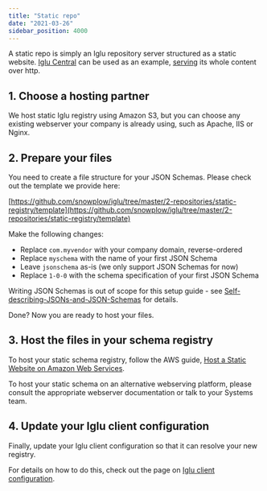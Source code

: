 ```yaml
---
title: "Static repo"
date: "2021-03-26"
sidebar_position: 4000
---
```


A static repo is simply an Iglu repository server structured as a static website. [Iglu Central](/docs/pipeline-components-and-applications/iglu/iglu-central-setup/) can be used as an example, [serving](http://iglucentral.com/) its whole content over http.

## [](https://github.com/snowplow/iglu/wiki/Static-repo-setup#1-choose-a-hosting-partner)1\. Choose a hosting partner

We host static Iglu registry using Amazon S3, but you can choose any existing webserver your company is already using, such as Apache, IIS or Nginx.

## [](https://github.com/snowplow/iglu/wiki/Static-repo-setup#2-prepare-your-files)2\. Prepare your files

You need to create a file structure for your JSON Schemas. Please check out the template we provide here:

[https://github.com/snowplow/iglu/tree/master/2-repositories/static-registry/template](https://github.com/snowplow/iglu/tree/master/2-repositories/static-registry/template)

Make the following changes:

- Replace `com.myvendor` with your company domain, reverse-ordered
- Replace `myschema` with the name of your first JSON Schema
- Leave `jsonschema` as-is (we only support JSON Schemas for now)
- Replace `1-0-0` with the schema specification of your first JSON Schema

Writing JSON Schemas is out of scope for this setup guide - see [Self-describing-JSONs-and-JSON-Schemas](/docs/pipeline-components-and-applications/iglu/common-architecture/self-describing-json-schemas/) for details.

Done? Now you are ready to host your files.

## [](https://github.com/snowplow/iglu/wiki/Static-repo-setup#3-host-the-files-in-your-schema-registry)3\. Host the files in your schema registry

To host your static schema registry, follow the AWS guide, [Host a Static Website on Amazon Web Services](http://docs.aws.amazon.com/gettingstarted/latest/swh/website-hosting-intro.html).

To host your static schema on an alternative webserving platform, please consult the appropriate webserver documentation or talk to your Systems team.

## [](https://github.com/snowplow/iglu/wiki/Static-repo-setup#4-update-your-iglu-client-configuration)4\. Update your Iglu client configuration

Finally, update your Iglu client configuration so that it can resolve your new registry.

For details on how to do this, check out the page on [Iglu client configuration](/docs/pipeline-components-and-applications/iglu/iglu-resolver/).

